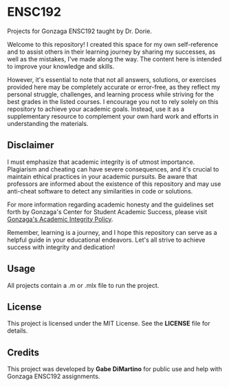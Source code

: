 # ENSC192

Projects for Gonzaga ENSC192 taught by Dr. Dorie. 

Welcome to this repository! I created this space for my own self-reference and to assist others in their learning journey by sharing my successes, as well as the mistakes, I've made along the way. The content here is intended to improve your knowledge and skills.

However, it's essential to note that not all answers, solutions, or exercises provided here may be completely accurate or error-free, as they reflect my personal struggle, challenges, and learning process while striving for the best grades in the listed courses. I encourage you not to rely solely on this repository to achieve your academic goals. Instead, use it as a supplementary resource to complement your own hard work and efforts in understanding the materials.

## Disclaimer 

I must emphasize that academic integrity is of utmost importance. Plagiarism and cheating can have severe consequences, and it's crucial to maintain ethical practices in your academic pursuits. Be aware that professors are informed about the existence of this repository and may use anti-cheat software to detect any similarities in code or solutions.

For more information regarding academic honesty and the guidelines set forth by Gonzaga's Center for Student Academic Success, please visit [Gonzaga's Academic Integrity Policy](https://gonzaga.azureedge.net/-/media/Website/Documents/Academics/Center-for-Student-Academic-Success/Academic-Integrity/Academic-Integrity-Policy-071822.ashx?rev=9f12e6775a184b9dadad248546f0e947).

Remember, learning is a journey, and I hope this repository can serve as a helpful guide in your educational endeavors. Let's all strive to achieve success with integrity and dedication!

## Usage

All projects contain a .m or .mlx file to run the project.

## License

This project is licensed under the MIT License. See the **LICENSE** file for details.

## Credits

This project was developed by **Gabe DiMartino** for public use and help with Gonzaga ENSC192 assignments.
